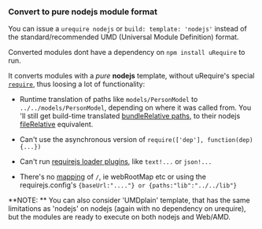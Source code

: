 ### Convert to pure nodejs module format

You can issue a `urequire nodejs` or `build: template: 'nodejs'` instead of the standard/recommended UMD (Universal Module Definition) format.

Converted modules dont have a dependency on `npm install uRequire` to run.

It converts modules with a *pure* **nodejs** template, without uRequire's special [`require`](deployment#nodejs), thus loosing a lot of functionality:

* Runtime translation of paths like `models/PersonModel` to `../../models/PersonModel`, depending on where it was called from.   You 'll still get build-time translated [bundleRelative paths](flexible-path-conventions#bundlerelative-vs-filerelative-paths), to their nodejs [fileRelative](flexible-path-conventions#bundlerelative-vs-filerelative-paths) equivalent.

* Can't use the asynchronous version of `require(['dep'], function(dep){...})`

* Can't run [requirejs loader plugins](requirejs-loader-plugins), like `text!...` or `json!...`

* There's no [mapping](mappings) of `/`, ie webRootMap etc or using the requirejs.config's `{baseUrl:"...."} or {paths:"lib":"../../lib"}`

**NOTE: ** You can also consider 'UMDplain' template, that has the same limitations as 'nodejs' on nodejs (again with no dependency on urequire), but the modules are ready to execute on both nodejs and Web/AMD.